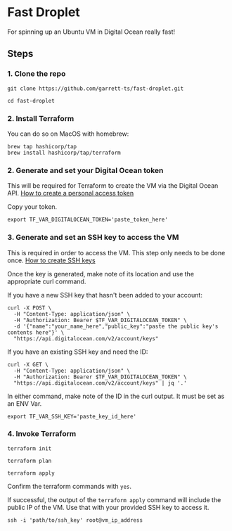 # Fast Droplet

For spinning up an Ubuntu VM in Digital Ocean really fast!

## Steps

### 1. Clone the repo

``` shell
git clone https://github.com/garrett-ts/fast-droplet.git

cd fast-droplet
```

### 2. Install Terraform

You can do so on MacOS with homebrew:

``` shell
brew tap hashicorp/tap
brew install hashicorp/tap/terraform
```

### 2. Generate and set your Digital Ocean token

This will be required for Terraform to create the VM via the Digital Ocean API.
[How to create a personal access token](https://docs.digitalocean.com/reference/api/create-personal-access-token/)

Copy your token.

``` shell
export TF_VAR_DIGITALOCEAN_TOKEN='paste_token_here'
```

### 3. Generate and set an SSH key to access the VM

This is required in order to access the VM. This step only needs to be done once.
[How to create SSH keys](https://www.digitalocean.com/community/tutorials/how-to-create-ssh-keys-with-openssh-on-macos-or-linux)

Once the key is generated, make note of its location and use the appropriate curl command.

If you have a new SSH key that hasn't been added to your account:

``` shell
curl -X POST \
  -H "Content-Type: application/json" \
  -H "Authorization: Bearer $TF_VAR_DIGITALOCEAN_TOKEN" \
  -d '{"name":"your_name_here","public_key":"paste the public key's contents here"}' \
  "https://api.digitalocean.com/v2/account/keys" 
  ```

If you have an existing SSH key and need the ID:

``` shell
curl -X GET \
  -H "Content-Type: application/json" \
  -H "Authorization: Bearer $TF_VAR_DIGITALOCEAN_TOKEN" \
  "https://api.digitalocean.com/v2/account/keys" | jq '.'
```

In either command, make note of the ID in the curl output. It must be set as an ENV Var.

``` shell
export TF_VAR_SSH_KEY='paste_key_id_here'
```

### 4. Invoke Terraform

``` shell
terraform init

terraform plan

terraform apply
```

Confirm the terraform commands with `yes`.

If successful, the output of the `terraform apply` command will include the public IP of the VM. Use that with your provided SSH key to access it.

``` shell
ssh -i 'path/to/ssh_key' root@vm_ip_address
```
